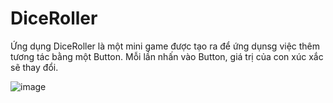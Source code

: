 DiceRoller
==================================

Ứng dụng DiceRoller là một mini game được tạo ra để ứng dụnsg việc thêm tương tác bằng một Button. Mỗi lần nhấn vào Button, giá trị của con xúc xắc sẽ thay đổi. 

![image](https://user-images.githubusercontent.com/44778421/115783539-2c3e8600-a3e7-11eb-984c-0ad505888e02.png)
